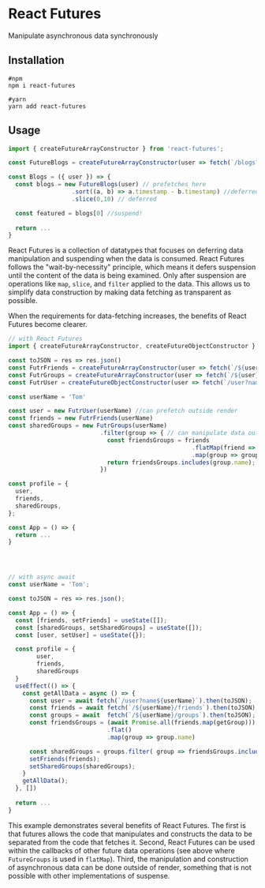 # React Futures

Manipulate asynchronous data synchronously

## Installation
```
#npm
npm i react-futures

#yarn
yarn add react-futures
```

## Usage

```javascript
import { createFutureArrayConstructor } from 'react-futures';

const FutureBlogs = createFutureArrayConstructor(user => fetch(`/blogs?user=${user}`))

const Blogs = ({ user }) => {
  const blogs = new FutureBlogs(user) // prefetches here
                  .sort((a, b) => a.timestamp - b.timestamp) //deferred
                  .slice(0,10) // deferred

  const featured = blogs[0] //suspend!
  
  return ...
}
```

React Futures is a collection of datatypes that focuses on deferring data manipulation and suspending when the data is consumed. React Futures follows the "wait-by-necessity" principle, which means it defers suspension until the content of the data is being examined. Only after suspension are operations like `map`, `slice`, and `filter` applied to the data. This allows us to simplify data construction by making data fetching as transparent as possible.  

When the requirements for data-fetching increases, the benefits of React Futures become clearer.

```javascript
// with React Futures
import { createFutureArrayConstructor, createFutureObjectConstructor } from 'react-futures';

const toJSON = res => res.json()
const FutrFriends = createFutureArrayConstructor(user => fetch(`/${user}/friends`).then(toJSON));
const FutrGroups = createFutureArrayConstructor(user => fetch(`/${user}/groups`).then(toJSON));
const FutrUser = createFutureObjectConstructor(user => fetch(`/user?name=${user}`).then(toJSON));

const userName = 'Tom'

const user = new FutrUser(userName) //can prefetch outside render
const friends = new FutrFriends(userName)
const sharedGroups = new FutrGroups(userName)
                          .filter(group => { // can manipulate data outside render
                            const friendsGroups = friends
                                                    .flatMap(friend => new FutrGroups(friend.name))
                                                    .map(group => group.name);
                            return friendsGroups.includes(group.name);
                          }) 

const profile = {
  user,
  friends,
  sharedGroups,
};

const App = () => {
  return ...
}




// with async await
const userName = 'Tom';

const toJSON = res => res.json();

const App = () => {
  const [friends, setFriends] = useState([]);
  const [sharedGroups, setSharedGroups] = useState([]); 
  const [user, setUser] = useState({});

  const profile = {
        user,
        friends,
        sharedGroups
  }
  useEffect(() => {
    const getAllData = async () => {
      const user = await fetch(`/user?name${userName}`).then(toJSON);
      const friends = await fetch(`/${userName}/friends`).then(toJSON);
      const groups = await  fetch(`/${userName}/groups`).then(toJSON);
      const friendsGroups = (await Promise.all(friends.map(getGroup)))
                            .flat()
                            .map(group => group.name)

      const sharedGroups = groups.filter( group => friendsGroups.includes(group.name));
      setFriends(friends);
      setSharedGroups(sharedGroups);
    }
    getAllData();
  }, [])
  
  return ...
}

```

This example demonstrates several benefits of React Futures. The first is that futures allows the code that manipulates and constructs the data to be separated from the code that fetches it. Second, React Futures can be used within the callbacks of other future data operations (see above where `FutureGroups` is used in `flatMap`). Third, the manipulation and construction of asynchronous data can be done outside of render, something that is not possible with other implementations of suspense.

